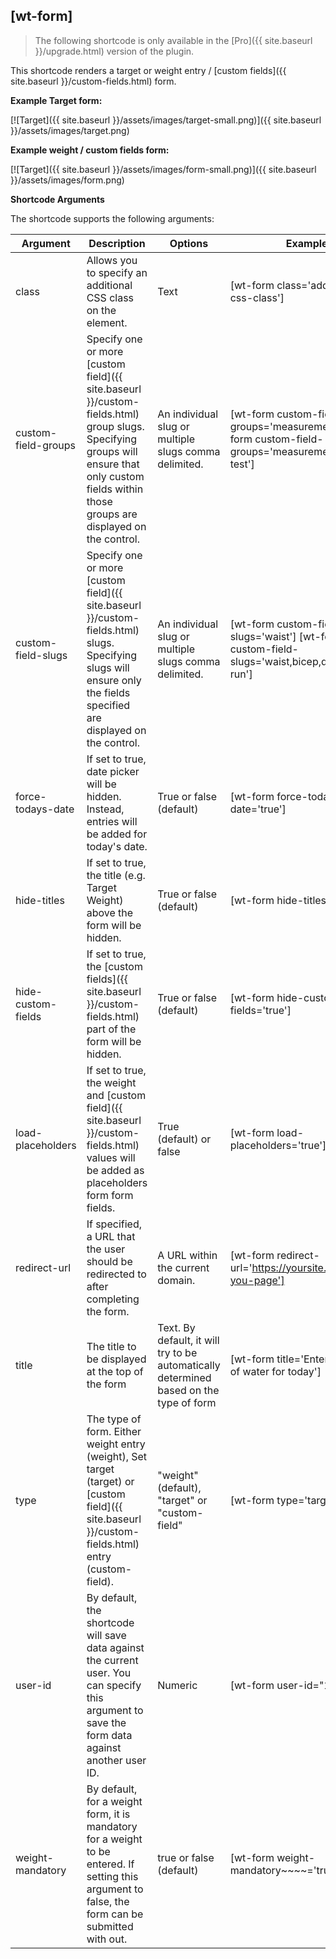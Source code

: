 ## [wt-form]

> The following shortcode is only available in the [Pro]({{ site.baseurl }}/upgrade.html) version of the plugin.

This shortcode renders a target or weight entry / [custom fields]({{ site.baseurl }}/custom-fields.html) form.

**Example Target form:**

[![Target]({{ site.baseurl }}/assets/images/target-small.png)]({{ site.baseurl }}/assets/images/target.png)

**Example weight / custom fields form:**

[![Target]({{ site.baseurl }}/assets/images/form-small.png)]({{ site.baseurl }}/assets/images/form.png)

**Shortcode Arguments**
 
The shortcode supports the following arguments:
 
| Argument | Description | Options | Example |
|--|--|--|--|
|class|Allows you to specify an additional CSS class on the element.|Text|[wt-form class='additional-css-class']
|custom-field-groups|Specify one or more [custom field]({{ site.baseurl }}/custom-fields.html) group slugs. Specifying groups will ensure that only custom fields within those groups are displayed on the control.|An individual slug or multiple slugs comma delimited.|[wt-form custom-field-groups='measurements'] [wt-form custom-field-groups='measurements,fitness-test']
|custom-field-slugs|Specify one or more [custom field]({{ site.baseurl }}/custom-fields.html) slugs. Specifying slugs will ensure only the fields specified are displayed on the control.|An individual slug or multiple slugs comma delimited.|[wt-form custom-field-slugs='waist'] [wt-form custom-field-slugs='waist,bicep,distance-run']
|force-todays-date|If set to true, date picker will be hidden. Instead, entries will be added for today's date.|True or false (default)|[wt-form force-todays-date='true']
|hide-titles|If set to true, the title (e.g. Target Weight) above the form will be hidden.|True or false (default)|[wt-form hide-titles='true']
|hide-custom-fields|If set to true, the [custom fields]({{ site.baseurl }}/custom-fields.html) part of the form will be hidden.|True or false (default)|[wt-form hide-custom-fields='true']
|load-placeholders|If set to true, the weight and [custom field]({{ site.baseurl }}/custom-fields.html) values will be added as placeholders form form fields.|True (default) or false|[wt-form load-placeholders='true']
|redirect-url|If specified, a URL that the user should be redirected to after completing the form.|A URL within the current domain.|[wt-form redirect-url='https://yoursite.com/thank-you-page']
|title|The title to be displayed at the top of the form|Text. By default, it will try to be automatically determined based on the type of form|[wt-form title='Enter your cups of water for today']
|type|The type of form. Either weight entry (weight), Set target (target) or [custom field]({{ site.baseurl }}/custom-fields.html) entry (custom-field).|"weight" (default), "target" or "custom-field"|[wt-form type='target']
|user-id|By default, the shortcode will save data against the current user. You can specify this argument to save the form data against another user ID.|Numeric| [wt-form user-id="1"]
|weight-mandatory|By default, for a weight form, it is mandatory for a weight to be entered. If setting this argument to false, the form can be submitted with out.|true or false (default)|[wt-form weight-mandatory~~~~='true']